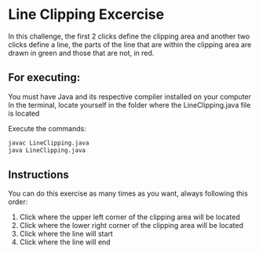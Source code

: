 # Line Clipping Excercise

In this challenge, the first 2 clicks define the clipping area and another two clicks define a line, the parts of the line that are within the clipping area are drawn in green and those that are not, in red.

## For executing:
You must have Java and its respective compiler installed on your computer
In the terminal, locate yourself in the folder where the LineClipping.java file is located

Execute the commands:
```bash
javac LineClipping.java
java LineClipping.java
```
   
## Instructions

You can do this exercise as many times as you want, always following this order:
1. Click where the upper left corner of the clipping area will be located
2. Click where the lower right corner of the clipping area will be located
3. Click where the line will start
4. Click where the line will end
